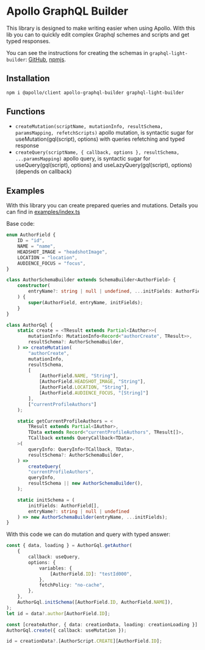 # Apollo GraphQL Builder

This library is designed to make writing easier when using Apollo.
With this lib you can to quickly edit complex Graphql schemes and scripts and get typed responses.

You can see the instructions for creating the schemas in `graphql-light-builder`: [GitHub](https://github.com/scala-12/graphql-builder/tree/main/ts-graphql-light-builder), [npmjs](https://www.npmjs.com/package/graphql-light-builder).

## Installation

```sh
npm i @apollo/client apollo-graphql-builder graphql-light-builder
```

## Functions

- `createMutation(scriptName, mutationInfo, resultSchema, paramsMapping, refetchScripts)` apollo mutation, is syntactic sugar for useMutation(gql(script), options) with queries refetching and typed response
- `createQuery(scriptName, { callback, options }, resultSchema, ...paramsMapping)` apollo query, is syntactic sugar for useQuery(gql(script), options) and useLazyQuery(gql(script), options) (depends on callback)

## Examples

With this library you can create prepared queries and mutations.
Details you can find in [examples/index.ts](https://github.com/scala-12/graphql-builder/tree/main/ts-apollo-graphql-builder/examples/index.ts)

Base code:

```ts
enum AuthorField {
    ID = "id",
    NAME = "name",
    HEADSHOT_IMAGE = "headshotImage",
    LOCATION = "location",
    AUDIENCE_FOCUS = "focus",
}

class AuthorSchemaBuilder extends SchemaBuilder<AuthorField> {
    constructor(
        entryName?: string | null | undefined, ...initFields: AuthorField[]
    ) {
        super(AuthorField, entryName, initFields);
    }
}

class AuthorGql {
    static create = <TResult extends Partial<IAuthor>>(
        mutationInfo: MutationInfo<Record<"authorCreate", TResult>>,
        resultSchema?: AuthorSchemaBuilder,
    ) => createMutation(
        "authorCreate",
        mutationInfo,
        resultSchema,
        [
            [AuthorField.NAME, "String"],
            [AuthorField.HEADSHOT_IMAGE, "String"],
            [AuthorField.LOCATION, "String"],
            [AuthorField.AUDIENCE_FOCUS, "[String]"]
        ],
        ["currentProfileAuthors"]
    );

    static getCurrentProfileAuthors = <
        TResult extends Partial<IAuthor>,
        TData extends Record<"currentProfileAuthors", TResult[]>,
        TCallback extends QueryCallback<TData>,
    >(
        queryInfo: QueryInfo<TCallback, TData>,
        resultSchema?: AuthorSchemaBuilder,
    ) =>
        createQuery(
        "currentProfileAuthors",
        queryInfo,
        resultSchema || new AuthorSchemaBuilder(),
    );

    static initSchema = (
        initFields: AuthorField[],
        entryName?: string | null | undefined
    ) => new AuthorSchemaBuilder(entryName, ...initFields);
}
```

With this code we can do mutation and query with typed answer:

```ts
const { data, loading } = AuthorGql.getAuthor(
    {
        callback: useQuery,
        options: {
            variables: {
                [AuthorField.ID]: "testId000",
            },
            fetchPolicy: "no-cache",
        },
    },
    AuthorGql.initSchema([AuthorField.ID, AuthorField.NAME]),
);
let id = data?.author[AuthorField.ID];

const [createAuthor, { data: creationData, loading: creationLoading }] =
AuthorGql.create({ callback: useMutation });

id = creationData?.[AuthorScript.CREATE][AuthorField.ID];
```
